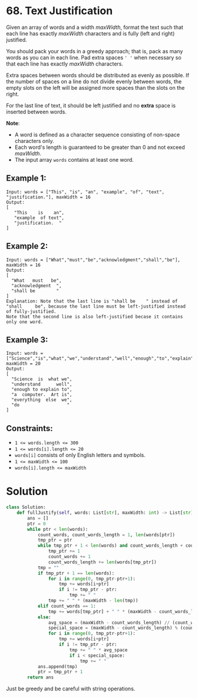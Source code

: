 # 68. Text Justification

Given an array of words and a width *maxWidth*, format the text such that each line has exactly *maxWidth* characters and is fully (left and right) justified.

You should pack your words in a greedy approach; that is, pack as many words as you can in each line. Pad extra spaces `' '` when necessary so that each line has exactly *maxWidth* characters.

Extra spaces between words should be distributed as evenly as possible. If the number of spaces on a line do not divide evenly between words, the empty slots on the left will be assigned more spaces than the slots on the right.

For the last line of text, it should be left justified and no **extra** space is inserted between words.

**Note**:
- A word is defined as a character sequence consisting of non-space characters only.
- Each word's length is guaranteed to be greater than 0 and not exceed *maxWidth*.
- The input array `words` contains at least one word.

## Example 1:
```
Input: words = ["This", "is", "an", "example", "of", "text", "justification."], maxWidth = 16
Output:
[
   "This    is    an",
   "example  of text",
   "justification.  "
]
```

## Example 2:
```
Input: words = ["What","must","be","acknowledgment","shall","be"], maxWidth = 16
Output:
[
  "What   must   be",
  "acknowledgment  ",
  "shall be        "
]
Explanation: Note that the last line is "shall be    " instead of "shall     be", because the last line must be left-justified instead of fully-justified.
Note that the second line is also left-justified becase it contains only one word.
```

## Example 3:
```
Input: words = ["Science","is","what","we","understand","well","enough","to","explain","to","a","computer.","Art","is","everything","else","we","do"], maxWidth = 20
Output:
[
  "Science  is  what we",
  "understand      well",
  "enough to explain to",
  "a  computer.  Art is",
  "everything  else  we",
  "do                  "
]
```

## Constraints:
- `1 <= words.length <= 300`
- `1 <= words[i].length <= 20`
- `words[i]` consists of only English letters and symbols.
- `1 <= maxWidth <= 100`
- `words[i].length <= maxWidth`

# Solution
```python
class Solution:
    def fullJustify(self, words: List[str], maxWidth: int) -> List[str]:
        ans = []
        ptr = 0
        while ptr < len(words):
            count_words, count_words_length = 1, len(words[ptr])
            tmp_ptr = ptr
            while tmp_ptr + 1 < len(words) and count_words_length + count_words + len(words[tmp_ptr+1]) <= maxWidth:
                tmp_ptr += 1
                count_words += 1
                count_words_length += len(words[tmp_ptr])
            tmp = ""
            if tmp_ptr + 1 == len(words):
                for i in range(0, tmp_ptr-ptr+1):
                    tmp += words[i+ptr]
                    if i != tmp_ptr - ptr:
                        tmp += " "
                tmp += " " * (maxWidth - len(tmp))
            elif count_words == 1:
                tmp += words[tmp_ptr] + " " * (maxWidth - count_words_length)
            else:
                avg_space = (maxWidth - count_words_length) // (count_words - 1)
                special_space = (maxWidth - count_words_length) % (count_words - 1)
                for i in range(0, tmp_ptr-ptr+1):
                    tmp += words[i+ptr]
                    if i != tmp_ptr - ptr:
                        tmp += " " * avg_space
                        if i < special_space:
                            tmp += " "
            ans.append(tmp)
            ptr = tmp_ptr + 1
        return ans
```
Just be greedy and be careful with string operations. 
